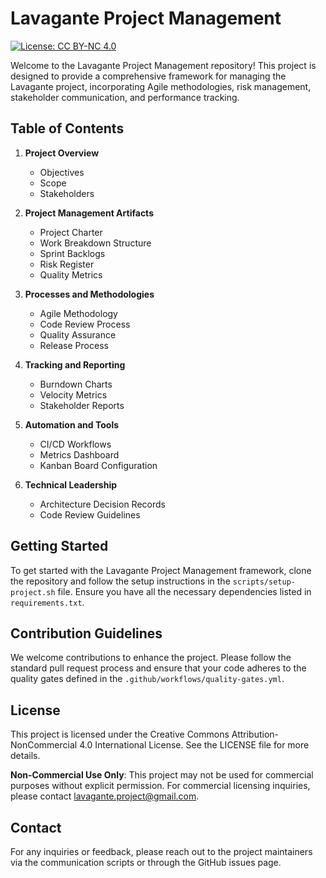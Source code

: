 # Lavagante Project Management

[![License: CC BY-NC 4.0](https://img.shields.io/badge/License-CC%20BY--NC%204.0-lightgrey.svg)](https://creativecommons.org/licenses/by-nc/4.0/)

Welcome to the Lavagante Project Management repository! This project is designed to provide a comprehensive framework for managing the Lavagante project, incorporating Agile methodologies, risk management, stakeholder communication, and performance tracking.

## Table of Contents

1. **Project Overview**
   - Objectives
   - Scope
   - Stakeholders

2. **Project Management Artifacts**
   - Project Charter
   - Work Breakdown Structure
   - Sprint Backlogs
   - Risk Register
   - Quality Metrics

3. **Processes and Methodologies**
   - Agile Methodology
   - Code Review Process
   - Quality Assurance
   - Release Process

4. **Tracking and Reporting**
   - Burndown Charts
   - Velocity Metrics
   - Stakeholder Reports

5. **Automation and Tools**
   - CI/CD Workflows
   - Metrics Dashboard
   - Kanban Board Configuration

6. **Technical Leadership**
   - Architecture Decision Records
   - Code Review Guidelines

## Getting Started

To get started with the Lavagante Project Management framework, clone the repository and follow the setup instructions in the `scripts/setup-project.sh` file. Ensure you have all the necessary dependencies listed in `requirements.txt`.

## Contribution Guidelines

We welcome contributions to enhance the project. Please follow the standard pull request process and ensure that your code adheres to the quality gates defined in the `.github/workflows/quality-gates.yml`.

## License

This project is licensed under the Creative Commons Attribution-NonCommercial 4.0 International License. See the LICENSE file for more details.

**Non-Commercial Use Only**: This project may not be used for commercial purposes without explicit permission. For commercial licensing inquiries, please contact lavagante.project@gmail.com.

## Contact

For any inquiries or feedback, please reach out to the project maintainers via the communication scripts or through the GitHub issues page.